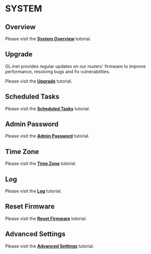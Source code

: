 # SYSTEM

## Overview

Please visit the [**System Overview**](../../../tutorials/system_overview/) tutorial.

## Upgrade

GL.inet provides regular updates on our routers' firmware to improve performance, resolving bugs and fix vulnerabilities.

Please visit the [**Upgrade**](../../../tutorials/firmware_upgrade/) tutorial.

## Scheduled Tasks

Please visit the [**Scheduled Tasks**](../../../tutorials/scheduled_tasks/) tutorial.

## Admin Password

Please visit the [**Admin Password**](../../../tutorials/admin_password/) tutorial.

## Time Zone

Please visit the  [**Time Zone**](../../../tutorials/time_zone/) tutorial.

## Log

Please visit the [**Log**](../../../tutorials/log/) tutorial.

## Reset Firmware

Please visit the [**Reset Firmware**](../../../tutorials/reset_firmware/) tutorial.

## Advanced Settings

Please visit the [**Advanced Settings**](../../../tutorials/advanced_settings/) tutorial.
